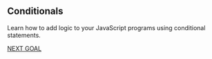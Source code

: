 Conditionals
------------
Learn how to add logic to your JavaScript programs using conditional statements.

[NEXT GOAL](https://classroom.udacity.com/courses/ud803/lessons/3ace947b-b5f6-40c1-bc11-3ec98fd1d936/concepts/b13df814-a7c7-4b65-ac3f-112c56ee7726)
